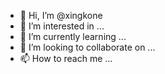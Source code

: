 - 👋 Hi, I’m @xingkone
- 👀 I’m interested in ...
- 🌱 I’m currently learning ...
- 💞️ I’m looking to collaborate on ...
- 📫 How to reach me ...

<!---
xingkone/xingkone is a ✨ special ✨ repository because its `README.md` (this file) appears on your GitHub profile.
You can click the Preview link to take a look at your changes.
--->
